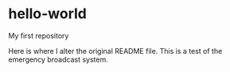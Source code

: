 # hello-world
My first repository

Here is where I alter the original README file.
This is a test of the emergency broadcast system.
